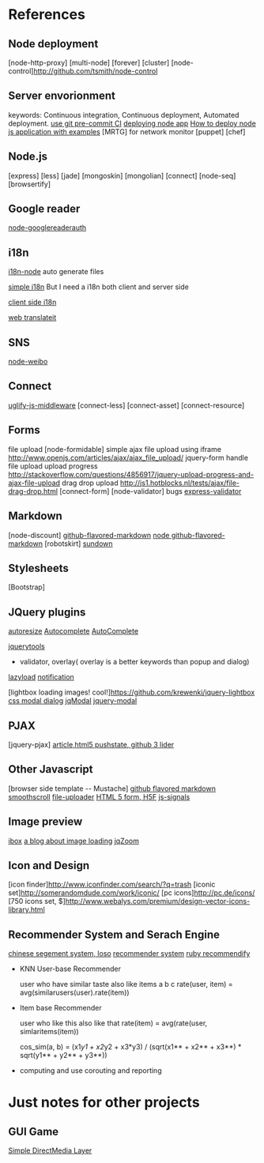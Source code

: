 References
====

Node deployment
----
[node-http-proxy]
[multi-node]
[forever]
[cluster]
[node-control]http://github.com/tsmith/node-control

Server envorionment
----
keywords: Continuous integration, Continuous deployment, Automated deployment.
[use git pre-commit CI](http://www.javascriptkata.com/2010/10/28/ready-js-prepare-your-javascript-for-production/)
[deploying node app](http://www.carbonsilk.com/node/deploying-nodejs-apps/)
[How to deploy node js application with examples](http://gun.io/blog/tutorial-deploy-node-js-server-with-example/)
[MRTG] for network monitor
[puppet]
[chef]

Node.js
----
[express]
[less]
[jade]
[mongoskin]
[mongolian]
[connect]
[node-seq]
[browsertify]

Google reader
----
[node-googlereaderauth](https://github.com/Tobbe/googlereaderauth)

i18n
----
[i18n-node](https://github.com/mashpie/i18n-node)
auto generate files

[simple i18n](https://gist.github.com/578342)
But I need a i18n both client and server side

[client side i18n](http://requirejs.org/docs/api.html#i18n)

[web translateit](https://webtranslateit.com/)

SNS
----
[node-weibo](https://github.com/fengmk2/node-weibo)


Connect
----
[uglify-js-middleware](https://github.com/JakeWharton/uglify-js-middleware/blob/master/uglify-js-middleware.js)
[connect-less]
[connect-asset]
[connect-resource]

Forms
----
file upload [node-formidable]
simple ajax file upload using iframe http://www.openjs.com/articles/ajax/ajax_file_upload/
jquery-form handle file upload
upload progress http://stackoverflow.com/questions/4856917/jquery-upload-progress-and-ajax-file-upload
drag drop upload http://js1.hotblocks.nl/tests/ajax/file-drag-drop.html
[connect-form]
[node-validator]
bugs [express-validator](https://github.com/ctavan/express-validator)

Markdown
----
[node-discount]
[github-flavored-markdown](https://github.com/github/github-flavored-markdown)
[node github-flavored-markdown](https://github.com/isaacs/github-flavored-markdown)
[robotskirt]
[sundown](https://github.com/tanoku/sundown)

Stylesheets
----
[Bootstrap]

JQuery plugins
----
[autoresize](http://james.padolsey.com/javascript/jquery-plugin-autoresize/)
[Autocomplete](https://github.com/agarzola/jQueryAutocompletePlugin)
[AutoComplete](http://www.amirharel.com/2011/03/07/implementing-autocomplete-jquery-plugin-for-textarea/)

[jquerytools](https://github.com/jquerytools/jquerytools)
* validator, overlay( overlay is a better keywords than popup and dialog)

[lazyload](https://github.com/tuupola/jquery_lazyload)
[notification](http://www.erichynds.com/examples/jquery-notify/)

[lightbox loading images! cool!]https://github.com/krewenki/jquery-lightbox
[css modal dialog](http://raventools.com/blog/create-a-modal-dialog-using-css-and-javascript/)
[jqModal](http://dev.iceburg.net/jquery/jqModal/)
[jquery-modal](https://github.com/kylefox/jquery-modal)

PJAX
----
[jquery-pjax]
[article,html5 pushstate, github 3 lider](https://github.com/blog/760-the-tree-slider)

Other Javascript
----
[browser side template -- Mustache]
[github flavored markdown](https://github.com/github/github-flavored-markdown)
[smoothscroll](http://www.kryogenix.org/code/browser/smoothscroll/)
[file-uploader](https://github.com/valums/file-uploader)
[HTML 5 form, H5F](https://github.com/ryanseddon/H5F)
[js-signals](https://github.com/millermedeiros/js-signals)

Image preview
----
[ibox](http://www.enthropia.com/labs/ibox/)
[a blog about image loading](http://jqueryfordesigners.com/image-loading/)
[jqZoom](http://www.mind-projects.it/projects/jqzoom/)

Icon and Design
----
[icon finder]http://www.iconfinder.com/search/?q=trash
[iconic set]http://somerandomdude.com/work/iconic/
[pc icons]http://pc.de/icons/
[750 icons set, $]http://www.webalys.com/premium/design-vector-icons-library.html

Recommender System and Serach Engine
----
[chinese segement system, loso](https://github.com/victorlin/loso)
[recommender system](http://code.google.com/p/recsyscode/)
[ruby recommendify](https://github.com/paulasmuth/recommendify)

* KNN User-base Recommender 

  user who have similar taste also like items a b c
  rate(user, item) = avg(similarusers(user).rate(item))

* Item base Recommender

  user who like this also like that
  rate(item) = avg(rate(user, simlaritems(item))

  cos_sim(a, b) = (x1*y1 + x2*y2 + x3*y3) / (sqrt(x1** + x2** + x3**) * sqrt(y1** + y2** + y3**))


* computing and use corouting and reporting


Just notes for other projects
====

GUI Game
----
[Simple DirectMedia Layer](http://www.libsdl.org/)
